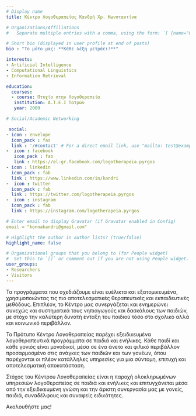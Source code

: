 ```yaml
---
# Display name
title: Κέντρο Λογοθεραπείας Κανδρή Χρ. Κωνσταντίνα

# Organizations/Affiliations
#   Separate multiple entries with a comma, using the form: `[ {name="Org1", url=""}, {name="Org2", url=""} ]`.

# Short bio (displayed in user profile at end of posts)
bio : "Το μότο μας: **Κάθε λέξη μετράει!**"

interests:
- Artificial Intelligence
- Computational Linguistics
- Information Retrieval

education:
  courses:
  - course: Πτυχίο στην Λογοθεραπεία
   institution: Α.Τ.Ε.Ι Πατρών
   year: 2009

# Social/Academic Networking

 social:
- icon : envelope
  icon_pack : fas
  link : '/#contact' # For a direct email link, use "mailto: test@example.org".
-  icon : facebook
   icon_pack : fab
   link : https://el-gr.facebook.com/logotherapeia.pyrgos
- icon : linkedin
  icon_pack : fab
  link : https://www.linkedin.com/in/kandri
-  icon : twitter
  icon_pack : fab
  link : https://twitter.com/logotherapeia.pyrgos
-  icon : instagram
  icon_pack : fab
  link : https://instagram.com/logotherapeia.pyrgos

# Enter email to display Gravatar (if Gravatar enabled in Config)
email = "konnakandri@gmail.com"

# Highlight the author in author lists? (true/false)
highlight_name: false

# Organizational groups that you belong to (for People widget)
#  Set this to `[]` or comment out if you are not using People widget.
user_groups:
- Researchers
- Visitors
---
```


Τα προγράμματα που σχεδιάζουμε είναι ευέλικτα και εξατομικευμένα, χρησιμοποιώντας τις πιο αποτελεσματικές θεραπευτικές και εκπαιδευτικές μεθόδους. Επιπλέον, το Κέντρο μας συνεργάζεται και ενημερώνει συνεχώς και συστηματικά τους νηπιαγωγούς και δασκάλους των παιδιών, με στόχο την καλύτερη δυνατή ένταξη του παιδιού τόσο στο σχολικό αλλά και κοινωνικό περιβάλλον.

Το Πρότυπο Κέντρο Λογοθεραπείας παρέχει εξειδικευμένα λογοθεραπευτικά προγράμματα σε παιδιά και ενήλικες. Κάθε παιδί και κάθε γονιός είναι μοναδικοί, μέσα σε ένα άνετο και φιλικό περιβάλλον προσαρμοσμένο στις ανάγκες των παιδιών και των γονέων, όπου παρέχονται οι πλέον κατάλληλες υπηρεσίες για μια σύντομη, επιτυχή και αποτελεσματική αποκατάσταση.

Στόχος του Κέντρου Λογοθεραπείας είναι η παροχή ολοκληρωμένων υπηρεσιών λογοθεραπείας σε παιδιά και ενήλικες και επιτυγχάνεται μέσα από την εξειδικευμένη γνώση και την άριστη συνεργασία μας με γονείς, παιδιά, συναδέλφους και συναφείς ειδικότητες.

Ακολουθήστε μας!
